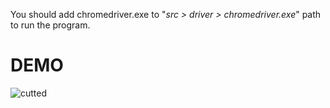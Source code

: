 You should add chromedriver.exe to "<i>src &gt; driver &gt; chromedriver.exe</i>" path to run the program.

# DEMO

![cutted](https://user-images.githubusercontent.com/43646356/115161025-f7a79300-a0a3-11eb-83ae-4e72bd30843d.gif)
